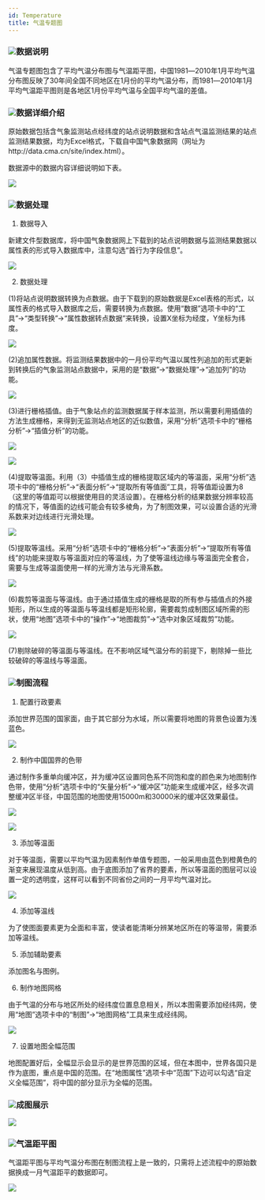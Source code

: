 ```yaml
---
id: Temperature
title: 气温专题图
---
```

### ![](../../img/Read.gif)数据说明

气温专题图包含了平均气温分布图与气温距平图，中国1981―2010年1月平均气温分布图反映了30年间全国不同地区在1月份的平均气温分布，而1981―2010年1月平均气温距平图则是各地区1月份平均气温与全国平均气温的差值。

### ![](../../img/Read.gif)数据详细介绍

原始数据包括含气象监测站点经纬度的站点说明数据和含站点气温监测结果的站点监测结果数据，均为Excel格式，下载自中国气象数据网（网址为http://data.cma.cn/site/index.html）。

数据源中的数据内容详细说明如下表。  

![](img/Temperaturedata.png) 

  
### ![](../../img/Read.gif)数据处理

  1. 数据导入

新建文件型数据库，将中国气象数据网上下载到的站点说明数据与监测结果数据以属性表的形式导入数据库中，注意勾选“首行为字段信息”。

![](img/TemperatureDataImport.png)  

  2. 数据处理

(1)将站点说明数据转换为点数据。由于下载到的原始数据是Excel表格的形式，以属性表的格式导入数据库之后，需要转换为点数据。使用“数据”选项卡中的“工具”→“类型转换”→“属性数据转点数据”来转换，设置X坐标为经度，Y坐标为纬度。

![](img/TemperatureDataConversion.png)  

(2)追加属性数据。将监测结果数据中的一月份平均气温以属性列追加的形式更新到转换后的气象监测站点数据中，采用的是“数据”→“数据处理”→“追加列”的功能。

![](img/TemperatureAddColumn.png)  

  
(3)进行栅格插值。由于气象站点的监测数据属于样本监测，所以需要利用插值的方法生成栅格，来得到无监测站点地区的近似数值，采用“分析”选项卡中的“栅格分析”→“插值分析”的功能。

![](img/TemperatureGridInterpolation.png)  
 
![](img/GridInterpolationAfter.png)  

  
(4)提取等温面。利用（3）中插值生成的栅格提取区域内的等温面，采用“分析”选项卡中的“栅格分析”→“表面分析”→“提取所有等值面”工具，将等值距设置为8（这里的等值距可以根据使用目的灵活设置）。在栅格分析的结果数据分辨率较高的情况下，等值面的边线可能会有较多棱角，为了制图效果，可以设置合适的光滑系数来对边线进行光滑处理。

![](img/TemperatureIsoRegion.png)  

  
(5)提取等温线。采用“分析”选项卡中的“栅格分析”→“表面分析”→“提取所有等值线”的功能来提取与等温面对应的等温线，为了使等温线边缘与等温面完全套合，需要与生成等温面使用一样的光滑方法与光滑系数。

![](img/TemperatureIsoLine.png)  

(6)裁剪等温面与等温线。由于通过插值生成的栅格是取的所有参与插值点的外接矩形，所以生成的等温面与等温线都是矩形轮廓，需要裁剪成制图区域所需的形状，使用“地图”选项卡中的“操作”→“地图裁剪”→“选中对象区域裁剪”功能。

![](img/TemperatureIsoRegionTrimAfter.png) 
  
(7)剔除破碎的等温面与等温线。在不影响区域气温分布的前提下，剔除掉一些比较破碎的等温线与等温面。

### ![](../../img/Read.gif)制图流程

  1. 配置行政要素

添加世界范围的国家面，由于其它部分为水域，所以需要将地图的背景色设置为浅蓝色。

![](img/TemperatureBaseMap.png)  

  2. 制作中国国界的色带

通过制作多重单向缓冲区，并为缓冲区设置同色系不同饱和度的颜色来为地图制作色带，使用“分析”选项卡中的“矢量分析”→“缓冲区”功能来生成缓冲区，经多次调整缓冲区半径，中国范围的地图使用15000m和30000米的缓冲区效果最佳。

![](img/TemperatureBuffer.png)  

![](img/TemperatureBufferAfter.png)  

  3. 添加等温面

对于等温面，需要以平均气温为因素制作单值专题图，一般采用由蓝色到橙黄色的渐变来展现温度从低到高。由于底图添加了省界的要素，所以等温面的图层可以设置一定的透明度，这样可以看到不同省份之间的一月平均气温对比。

![](img/transparency.png)  

  4. 添加等温线

为了使图面要素更为全面和丰富，使读者能清晰分辨某地区所在的等温带，需要添加等温线。

  5. 添加辅助要素

添加图名与图例。

  6. 制作地图网格

由于气温的分布与地区所处的经纬度位置息息相关，所以本图需要添加经纬网，使用“地图”选项卡中的“制图”→“地图网格”工具来生成经纬网。

![](img/TemperatureGrid.png)  

  7. 设置地图全幅范围

地图配置好后，全幅显示会显示的是世界范围的区域，但在本图中，世界各国只是作为底图，重点是中国的范围。在“地图属性”选项卡中“范围”下边可以勾选“自定义全幅范围”，将中国的部分显示为全幅的范围。

### ![](../../img/Read.gif)成图展示

![](img/Temperature.png)  

  
### ![](../../img/Read.gif)气温距平图

气温距平图与平均气温分布图在制图流程上是一致的，只需将上述流程中的原始数据换成一月气温距平的数据即可。

![](img/TemperatureDeparture.png)  

